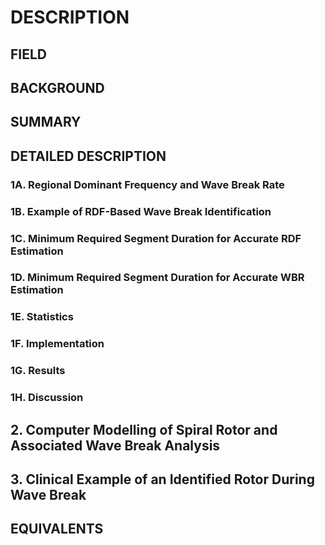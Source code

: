 # DESCRIPTION

## FIELD

## BACKGROUND

## SUMMARY

## DETAILED DESCRIPTION

### 1A. Regional Dominant Frequency and Wave Break Rate

### 1B. Example of RDF-Based Wave Break Identification

### 1C. Minimum Required Segment Duration for Accurate RDF Estimation

### 1D. Minimum Required Segment Duration for Accurate WBR Estimation

### 1E. Statistics

### 1F. Implementation

### 1G. Results

### 1H. Discussion

## 2. Computer Modelling of Spiral Rotor and Associated Wave Break Analysis

## 3. Clinical Example of an Identified Rotor During Wave Break

## EQUIVALENTS


